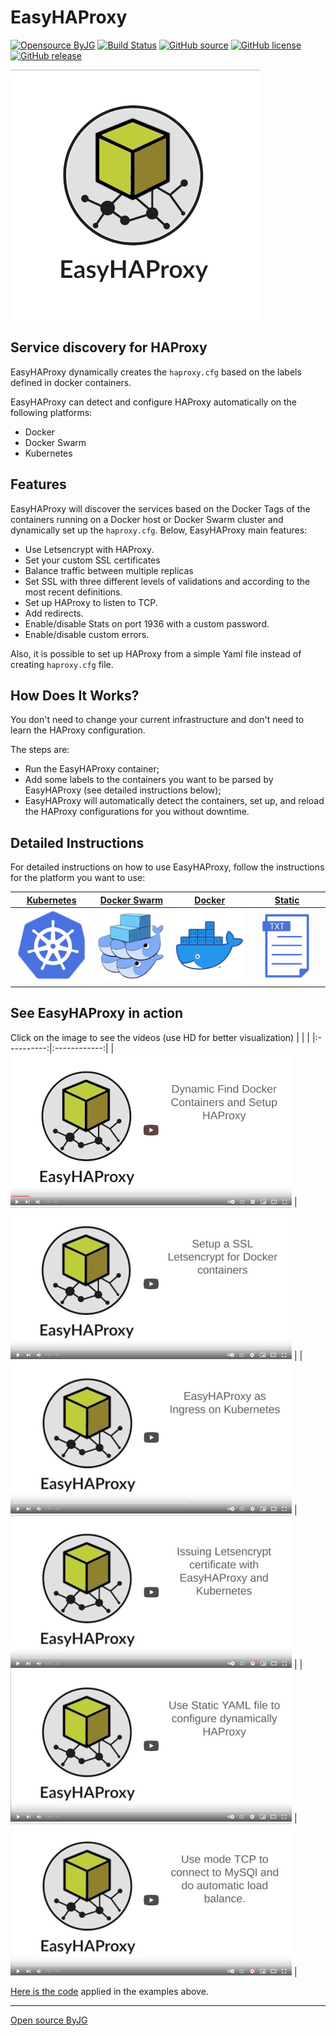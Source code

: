 # EasyHAProxy

[![Opensource ByJG](https://img.shields.io/badge/opensource-byjg-success.svg)](http://opensource.byjg.com)
[![Build Status](https://github.com/byjg/docker-easy-haproxy/actions/workflows/build.yml/badge.svg?branch=master)](https://github.com/byjg/docker-easy-haproxy/actions/workflows/build.yml)
[![GitHub source](https://img.shields.io/badge/Github-source-informational?logo=github)](https://github.com/byjg/docker-easy-haproxy/)
[![GitHub license](https://img.shields.io/github/license/byjg/docker-easy-haproxy.svg)](https://opensource.byjg.com/opensource/licensing.html)
[![GitHub release](https://img.shields.io/github/release/byjg/docker-easy-haproxy.svg)](https://github.com/byjg/docker-easy-haproxy/releases/)

![EasyHAProxy](easyhaproxy_logo.png)

## Service discovery for HAProxy

EasyHAProxy dynamically creates the `haproxy.cfg` based on the labels defined in docker containers.

EasyHAProxy can detect and configure HAProxy automatically on the following platforms:

- Docker
- Docker Swarm
- Kubernetes

## Features

EasyHAProxy will discover the services based on the Docker Tags of the containers running on a Docker host or Docker Swarm cluster and dynamically set up the `haproxy.cfg`. Below, EasyHAProxy main features:

- Use Letsencrypt with HAProxy.
- Set your custom SSL certificates
- Balance traffic between multiple replicas
- Set SSL with three different levels of validations and according to the most recent definitions.
- Set up HAProxy to listen to TCP.
- Add redirects.
- Enable/disable Stats on port 1936 with a custom password.
- Enable/disable custom errors.

Also, it is possible to set up HAProxy from a simple Yaml file instead of creating `haproxy.cfg` file.

## How Does It Works?

You don't need to change your current infrastructure and don't need to learn the HAProxy configuration.

The steps are:

- Run the EasyHAProxy container;
- Add some labels to the containers you want to be parsed by EasyHAProxy (see detailed instructions below);
- EasyHAProxy will automatically detect the containers, set up, and reload the HAProxy configurations for you without downtime. 

## Detailed Instructions

For detailed instructions on how to use EasyHAProxy, follow the instructions for the platform you want to use:

| [Kubernetes](kubernetes.md) | [Docker Swarm](swarm.md) | [Docker](docker.md) |  [Static](static.md)
|:----------:|:------------:|:------:|:-------:
| ![Kubernetes](easyhaproxy_kubernetes.png) | ![Docker Swarm](easyhaproxy_swarm.png)  | ![Docker](easyhaproxy_docker.png) | ![Static](easyhaproxy_static.png)

## See EasyHAProxy in action

Click on the image to see the videos (use HD for better visualization)
|  | | 
|:----------:|:------------:|
| [![Docker In Action](video-docker.png)](https://youtu.be/ar8raFK0R1k) | [![Docker and Letsencrypt](video-docker-ssl.png)](https://youtu.be/xwIdj9mc2mU) | 
| [![K8s In Action](video-kubernetes.png)](https://youtu.be/uq7TuLIijks) | [![K8s and Letsencrypt](video-kubernetes-letsencrypt.png)](https://youtu.be/v9Q4M5Al7AQ) | 
| [![Static Configuration](video-static.png)](https://youtu.be/B_bYZnRTGJM) | [![TCP Mode](video-tcp-mysql.png)](https://youtu.be/JHqcq9crbDI) | 

[Here is the code](https://gist.github.com/byjg/e125e478a0562190176d69ea795fd3d4) applied in the examples above. 

----
[Open source ByJG](http://opensource.byjg.com)

